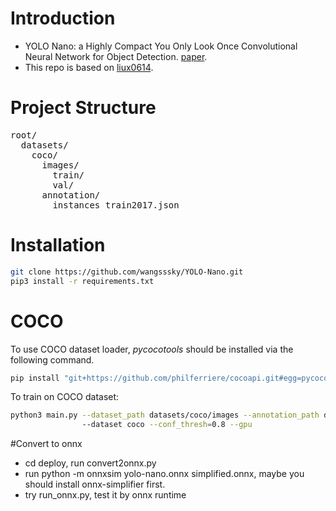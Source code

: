 # Introduction
- YOLO Nano: a Highly Compact You Only Look Once Convolutional Neural Network for Object Detection. [paper](https://arxiv.org/abs/1910.01271).
- This repo is based on [liux0614]( https://github.com/liux0614/yolo_nano).

# Project Structure
<pre>
root/
  datasets/
    coco/
      images/
        train/
        val/
      annotation/
        instances_train2017.json
</pre>

# Installation
```bash
git clone https://github.com/wangsssky/YOLO-Nano.git
pip3 install -r requirements.txt
```
# COCO
To use COCO dataset loader, _pycocotools_ should be installed via the following command.
```bash 
pip install "git+https://github.com/philferriere/cocoapi.git#egg=pycocotools&subdirectory=PythonAPI"
```

To train on COCO dataset:
```bash
python3 main.py --dataset_path datasets/coco/images --annotation_path datasets/coco/annotations 
                --dataset coco --conf_thresh=0.8 --gpu
```

#Convert to onnx
- cd deploy, run convert2onnx.py
- run python -m onnxsim yolo-nano.onnx simplified.onnx, maybe you should install onnx-simplifier first.
- try run_onnx.py, test it by onnx runtime
